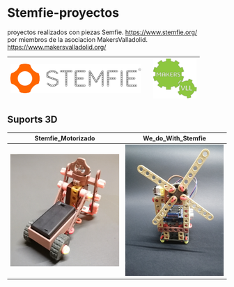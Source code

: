 # Stemfie-proyectos
 proyectos realizados con piezas Semfie.             https://www.stemfie.org/  
 por miembros de la asociacion MakersValladolid.     https://www.makersvalladolid.org/

<img src="Stemfie_Motorizado/Carretilla/Imagenes/LogoSTEMFIE.png" width="300" /> |         |   <img src="Stemfie_Motorizado/Carretilla/Imagenes/LogoV9.jpg" width="100" />    
------------- | ------------- | ------------- 

## Suports 3D
  
Stemfie_Motorizado        | We_do_With_Stemfie              
------------- | ------------- 
![](Stemfie_Motorizado/Carretilla/Imagenes/Portada_Carretilla.jpg) |![](We_do_With_Stemfie/Proyecto_Molino/Imagenes/Portada_Molino.jpg)









